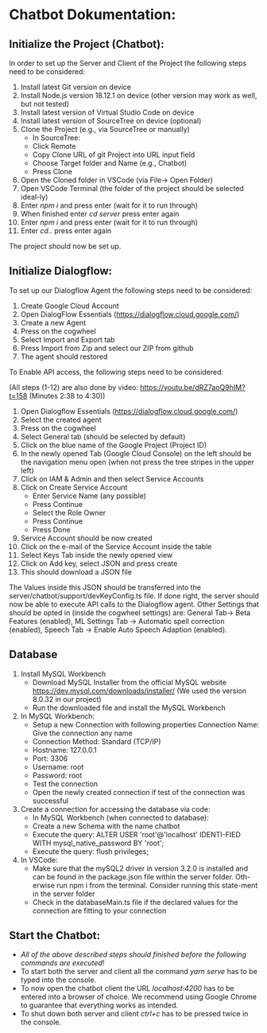 # Chatbot Dokumentation:

## Initialize the Project (Chatbot):

In order to set up the Server and Client of the Project the following steps need to be considered:

1.	Install latest Git version on device
2.	Install Node.js version 18.12.1 on device (other version may work as well, but not tested)
3.	Install latest version of Virtual Studio Code on device
4.	Install latest version of SourceTree on device (optional)
5.	Clone the Project (e.g., via SourceTree or manually)
    -	In SourceTree:
      -	Click Remote
      -	Copy Clone URL of git Project into URL input field
      -	Choose Target folder and Name (e.g., Chatbot)
      -	Press Clone
6.	Open the Cloned folder in VSCode (via File-> Open Folder)
7.	Open VSCode Terminal (the folder of the project should be selected ideal-ly)
8.	Enter *npm i* and press enter (wait for it to run through)
9.	When finished enter *cd server* press enter again
10.	Enter *npm i* and press enter (wait for it to run through)
11.	Enter *cd..* press enter again

The project should now be set up.

## Initialize Dialogflow:

To set up our Dialogflow Agent the following steps need to be considered:

1.	Create Google Cloud Account
2.	Open DialogFlow Essentials (https://dialogflow.cloud.google.com/)
3.	Create a new Agent
4.	Press on the cogwheel
5.	Select Import and Export tab
6.	Press Import from Zip and select our ZIP from github
7.	The agent should restored

To Enable API access, the following steps need to be considered:

(All steps (1-12) are also done by video: https://youtu.be/dRZ7aoQ9hIM?t=158 (Minutes 2:38 to 4:30))

1.	Open Dialogflow Essentials (https://dialogflow.cloud.google.com/)
2.	Select the created agent
3.	Press on the cogwheel
4.	Select General tab (should be selected by default)
5.	Click on the blue name of the Google Project (Project ID)
6.	In the newly opened Tab (Google Cloud Console) on the left should be the navigation menu open (when not press the tree stripes in the upper left)
7.	Click on IAM & Admin and then select Service Accounts
8.	Click on Create Service Account
    -	Enter Service Name (any possible)
    -	Press Continue
    -	Select the Role Owner
    -	Press Continue
    -	Press Done
9.	Service Account should be now created
10.	Click on the e-mail of the Service Account inside the table
11.	Select Keys Tab inside the newly opened view
12.	Click on Add key, select JSON and press create
13.	This should download a JSON file 

The Values inside this JSON should be transferred into the server/chatbot/support/devKeyConfig.ts file. If done right, the server should now be able to execute API calls to the Dialogflow agent.
Other Settings that should be opted in (inside the cogwheel settings) are: General Tab-> Beta Features (enabled), ML Settings Tab -> Automatic spell correction (enabled), Speech Tab -> Enable Auto Speech Adaption (enabled).

## Database

1.	Install MySQL Workbench 
    -	Download MySQL Installer from the official MySQL website https://dev.mysql.com/downloads/installer/ (We used the version 8.0.32 in our project)
    -	Run the downloaded file and install the MySQL Workbench
2.	In MySQL Workbench:
    -	Setup a new Connection with following properties Connection Name: Give the connection any name
      -	Connection Method: Standard (TCP/IP)
      -	Hostname: 127.0.0.1
      -	Port: 3306
      -	Username: root
      -	Password: root
    -	Test the connection
    -	Open the newly created connection if test of the connection was successful 
3.	Create a connection for accessing the database via code:
    -	In MySQL Workbench (when connected to database):
      -	Create a new Schema with the name chatbot
      -	Execute the query: ALTER USER 'root'@'localhost' IDENTI-FIED WITH mysql_native_password BY 'root'; 
      -	Execute the query: flush privileges; 
4.	In VSCode:
    -	Make sure that the mySQL2 driver in version 3.2.0 is installed and can be found in the package.json file within the server folder. Oth-erwise run npm i from the        terminal. Consider running this state-ment in the server folder
    -	Check in the databaseMain.ts file if the declared values for the connection are fitting to your connection


## Start the Chatbot:

- *All of the above described steps should finished before the following commands are executed*!
- To start both the server and client all the command *yarn serve* has to be typed into the console. 
- To now open the chatbot client the URL *localhost:4200* has to be entered into a browser of choice. 
  We recommend using Google Chrome to guarantee that everything works as intended.
- To shut down both server and client *ctrl+c* has to be pressed twice in the console.



